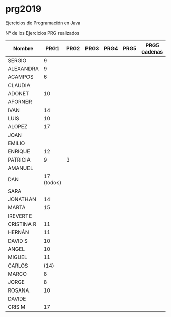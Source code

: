 # prg2019
Ejercicios de Programación en Java

Nº de los Ejercicios PRG realizados

| Nombre    | PRG1 | PRG2 | PRG3 | PRG4 | PRG5 | PRG5 cadenas| PRG6 | PRG7 | PRG8 |
| ------    | ---- | ---- | ---- | ---- | ---- | ----------- | ---- | ---- | ---- |
| SERGIO    | 9    |      |      |      |      |             |      |      |      |
| ALEXANDRA | 9    |      |      |      |      |             |      |      |      |
| ACAMPOS   | 6    |      |      |      |      |             |      |      |      |
| CLAUDIA   |      |      |      |      |      |             |      |      |      |
| ADONET    | 10   |      |      |      |      |             |      |      |      |
| AFORNER |        |      |      |      |      |             |      |      |      |
| IVAN |      14   |      |      |      |      |             |      |      |      |
| LUIS |      10   |      |      |      |      |             |      |      |      |
| ALOPEZ |    17   |      |      |      |      |             |      |      |      |
| JOAN |           |      |      |      |      |             |      |      |      |
| EMILIO |         |      |      |      |      |             |      |      |      |
| ENRIQUE | 12     |      |      |      |      |             |      |      |      |
| PATRICIA |   9   |   3  |      |      |      |             |      |      |      |
| AMANUEL |        |      |      |      |      |             |      |      |      |
| DAN |17 (todos)  |      |      |      |      |             |      |      |      |
| SARA |           |      |      |      |      |             |      |      |      |
| JONATHAN | 14    |      |      |      |      |             |      |      |      |
| MARTA | 15      |      |      |      |      |             |      |      |      |
| IREVERTE |       |      |      |      |      |             |      |      |      |
| CRISTINA R | 11  |      |      |      |      |             |      |      |      |
| HERNÁN |11|      |      |      |      |             |      |      |      |
| DAVID S |10 |      |      |      |      |             |      |      |      |
| ANGEL |10 |      |      |      |      |             |      |      |      |
| MIGUEL |   11   |      |      |      |      |             |      |      |      |
| CARLOS | (14)    |      |      |      |      |             |      |      |      |
| MARCO |   8     |      |      |      |      |             |      |      |      |
| JORGE |   8     |      |      |      |      |             |      |      |      |
| ROSANA |  10    |      |      |      |      |             |      |      |      |
| DAVIDE |        |      |      |      |      |             |      |      |      |
| CRIS M   | 17   |      |      |      |      |             |      |      |      |
